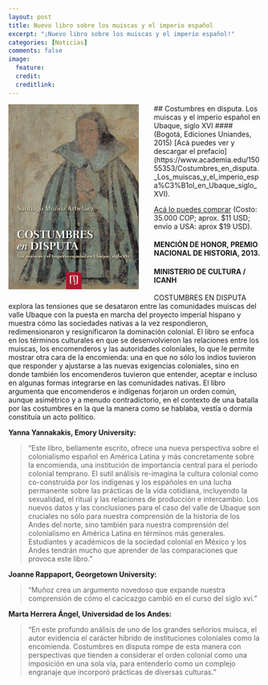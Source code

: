 ```yaml
---
layout: post
title: Nuevo libro sobre los muiscas y el imperio español
excerpt: "¡Nuevo libro sobre los muiscas y el imperio español!"
categories: [Noticias]
comments: false
image:
  feature:
  credit:
  creditlink:
---
```


<img src="/img/costumbres.png" style="width: 260px; margin-right: 30px; margin-bottom: 10px;" align="left" />
## Costumbres en disputa. Los muiscas y el imperio español en Ubaque, siglo XVI
#### (Bogotá, Ediciones Uniandes, 2015)
[Acá puedes ver y descargar el prefacio](https://www.academia.edu/15055353/Costumbres_en_disputa._Los_muiscas_y_el_imperio_espa%C3%B1ol_en_Ubaque_siglo_XVI).

[Acá lo puedes comprar](http://libreria.uniandes.edu.co/index.php?page=shop.product_details&flypage=publicaciones&product_id=42980&category_id=9&manufacturer_id=0&option=com_virtuemart&Itemid=26) (Costo: 35.000 COP; aprox. $11 USD; envío a USA: aprox $19 USD).

#### MENCIÓN DE HONOR, PREMIO NACIONAL DE HISTORIA, 2013.
#### MINISTERIO DE CULTURA / ICANH

COSTUMBRES EN DISPUTA explora las tensiones que se desataron entre las comunidades muiscas del valle Ubaque con la puesta en marcha del proyecto imperial hispano y muestra cómo las sociedades nativas a la vez respondieron, redimensionaron y resignificaron la dominación colonial. El libro se enfoca en los términos culturales en que se desenvolvieron las relaciones entre los muiscas, los encomenderos y las autoridades coloniales, lo que le permite mostrar otra cara de la encomienda: una en que no sólo los indios tuvieron que responder y ajustarse a las nuevas exigencias coloniales, sino en donde también los encomenderos tuvieron que entender, aceptar e incluso en algunas formas integrarse en las comunidades nativas. El libro argumenta que encomenderos e indígenas forjaron un orden común, aunque asimétrico y a menudo contradictorio, en el contexto de una batalla por las costumbres en la que la manera como se hablaba, vestía o dormía constituía un acto político.

**Yanna Yannakakis, Emory University:**
> “Este libro, bellamente escrito, ofrece una nueva perspectiva sobre el colonialismo español en América Latina y más concretamente sobre la encomienda, una institución de importancia central para el período colonial temprano. El sutil análisis re-imagina la cultura colonial como co-construida por los indígenas y los españoles en una lucha permanente sobre las prácticas de la vida cotidiana, incluyendo la sexualidad, el ritual y las relaciones de producción e intercambio. Los nuevos datos y las conclusiones para el caso del valle de Ubaque son cruciales no sólo para nuestra comprensión de la historia de los Andes del norte, sino también para nuestra comprensión del colonialismo en América Latina en términos más generales. Estudiantes y académicos de la sociedad colonial en México y los Andes tendrán mucho que aprender de las comparaciones que provoca este libro.”

**Joanne Rappaport, Georgetown University:**
> “Muñoz crea un argumento novedoso que expande nuestra comprensión de cómo el cacicazgo cambió en el curso del siglo xvi.”

**Marta Herrera Ángel, Universidad de los Andes:**
> “En este profundo análisis de uno de los grandes señoríos muisca, el autor evidencia el carácter híbrido de instituciones coloniales como la encomienda. Costumbres en disputa rompe de esta manera con perspectivas que tienden a considerar el orden colonial como una imposición en una sola vía, para entenderlo como un complejo engranaje que incorporó prácticas de diversas culturas.”
